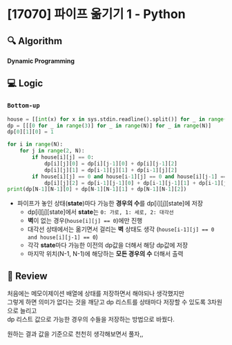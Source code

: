 # [17070] 파이프 옮기기 1 - Python

## :mag: Algorithm
**Dynamic Programming**

## :computer: Logic
### `Bottom-up`
```Python
house = [[int(x) for x in sys.stdin.readline().split()] for _ in range(N)]
dp = [[[0 for _ in range(3)] for _ in range(N)] for _ in range(N)]
dp[0][1][0] = 1

for i in range(N):
    for j in range(2, N):
        if house[i][j] == 0:
            dp[i][j][0] = dp[i][j-1][0] + dp[i][j-1][2]
            dp[i][j][1] = dp[i-1][j][1] + dp[i-1][j][2]
        if house[i][j] == 0 and house[i-1][j] == 0 and house[i][j-1] == 0:
            dp[i][j][2] = dp[i-1][j-1][0] + dp[i-1][j-1][1] + dp[i-1][j-1][2]   
print(dp[N-1][N-1][0] + dp[N-1][N-1][1] + dp[N-1][N-1][2])
```

- 파이프가 놓인 상태(**state**)마다 가능한 **경우의 수**를 dp[i][j][state]에 저장  
  - dp[i][j][state]에서 **state**는 `0: 가로, 1: 세로, 2: 대각선`  
  - **벽**이 없는 경우(`house[i][j] == 0`)에만 진행  
  - 대각선 상태에서는 옮기면서 걸리는 **벽** 상태도 생각 (`house[i-1][j] == 0 and house[i][j-1] == 0`)  
  - 각각 **state**마다 가능한 이전의 dp값을 더해서 해당 dp값에 저장  
  - 마지막 위치(N-1, N-1)에 해당하는 **모든 경우의 수** 더해서 출력  

## :memo: Review
처음에는 메모이제이션 배열에 상태를 저장하면서 해야되나 생각했지만  
그렇게 하면 의미가 없다는 것을 깨닫고 dp 리스트를 상태마다 저장할 수 있도록 3차원으로 늘리고  
dp 리스트 값으로 가능한 경우의 수들을 저장하는 방법으로 바꿨다.  

원하는 결과 값을 기준으로 천천히 생각해보면서 풀자,,
